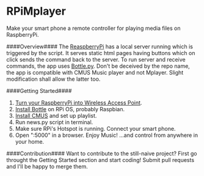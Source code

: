 RPiMplayer
==========

Make your smart phone a remote controller for playing media files on RaspberryPi.

####Overview####
The [ReaspberryPi](http://www.raspberrypi.org/) has a local server running which is triggered by the script. It serves static html pages having buttons which on click sends the command back to the server.
To run server and receive commands, the app uses [Bottle.py](http://bottlepy.org/). Don't be deceived by the repo name, the app is compatible with CMUS Music player and not Mplayer. Slight modification shall allow the latter too.

####Getting Started####
1. [Turn your RaspberryPi into Wireless Access Point](http://raspberrypihq.com/how-to-turn-a-raspberry-pi-into-a-wifi-router/).
2. [Install Bottle](http://bottlepy.org/docs/dev/tutorial.html) on RPi OS, probably Raspbian.
3. [Install CMUS](https://cmus.github.io/) and set up playlist.
4. Run news.py script in terminal.
4. Make sure RPi's Hotspot is running. Connect your smart phone.
5. Open "<Your-Rpi-Ip>:5000" in a browser.
Enjoy Music! ...and control from anywhere in your home.

####Contribution####
Want to contribute to the still-naive project? First go throught the Getting Started section and start coding! Submit pull requests and I'll be happy to merge them.
